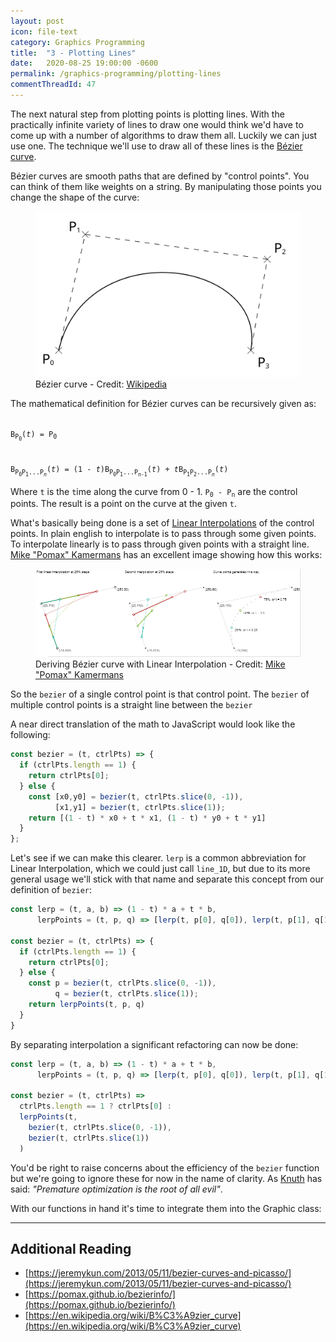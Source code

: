 ```yaml
---
layout: post
icon: file-text
category: Graphics Programming
title:  "3 - Plotting Lines"
date:   2020-08-25 19:00:00 -0600
permalink: /graphics-programming/plotting-lines
commentThreadId: 47
---
```


The next natural step from plotting points is plotting lines. With the practically infinite
variety of lines to draw one would think we'd have to come up with a number of algorithms to
draw them all. Luckily we can just use one. The technique we'll use to draw all of these lines
is the [Bézier curve](https://en.wikipedia.org/wiki/B%C3%A9zier_curve).

Bézier curves are smooth paths that are defined by "control points". You can think of
them like weights on a string. By manipulating those points you change the shape of the curve:

<figure>
    <img src="/media-library/graphics-programming/bezier-curve-wikipedia.svg" alt="Bézier curve">
    <figcaption>Bézier curve - Credit: <a href="https://en.wikipedia.org/wiki/B%C3%A9zier_curve" target="_blank">Wikipedia</a></figcaption>
</figure>

The mathematical definition for Bézier curves can be recursively given as:

<code>
B<sub>P<sub>0</sub></sub>(<em>t</em>) = P<sub>0</sub>
<br>
B<sub>P<sub>0</sub>P<sub>1</sub>...P<sub><em>n</em></sub></sub>(<em>t</em>) = (1 - <em>t</em>)B<sub>P<sub>0</sub>P<sub>1</sub>...P<sub><em>n</em>-1</sub></sub>(<em>t</em>) + <em>t</em>B<sub>P<sub>1</sub>P<sub>2</sub>...P<sub><em>n</em></sub></sub>(<em>t</em>)
</code>

Where `t` is the `t`ime along the curve from 0 - 1. <code>P<sub>0</sub>&nbsp;-&nbsp;P<sub>n</sub></code> are the control points.
The result is a point on the curve at the given `t`.

What's basically being done is a set of [Linear Interpolations](https://en.wikipedia.org/wiki/Linear_interpolation)
of the control points. In plain english to interpolate is to pass through some given points. To interpolate linearly is to pass through given points with a straight line.
[Mike "Pomax" Kamermans](https://twitter.com/TheRealPomax) has an excellent image showing how this works:

<figure>
    <img src='/media-library/graphics-programming/bezier-lerp.png' alt='Deriving Bézier curve with Linear Interpolation'>
    <figcaption>Deriving Bézier curve with Linear Interpolation - Credit: <a href="https://pomax.github.io/bezierinfo/#whatis" target="_blank">Mike "Pomax" Kamermans</a></figcaption>
</figure>

So the `bezier` of a single control point is that control point. The `bezier` of multiple
control points is a straight line between the `bezier`


A near direct translation of the math to JavaScript would look like the following:

```js
const bezier = (t, ctrlPts) => {
  if (ctrlPts.length == 1) {
    return ctrlPts[0];
  } else {
    const [x0,y0] = bezier(t, ctrlPts.slice(0, -1)),
          [x1,y1] = bezier(t, ctrlPts.slice(1));
    return [(1 - t) * x0 + t * x1, (1 - t) * y0 + t * y1]
  }
};
```






Let's see if we can make this clearer. `lerp` is a common abbreviation for Linear Interpolation,
which we could just call `line_1D`, but due to its more general usage we'll stick with that name
and separate this concept from our definition of `bezier`:

```js
const lerp = (t, a, b) => (1 - t) * a + t * b,
      lerpPoints = (t, p, q) => [lerp(t, p[0], q[0]), lerp(t, p[1], q[1])]

const bezier = (t, ctrlPts) => {
  if (ctrlPts.length == 1) {
    return ctrlPts[0];
  } else {
    const p = bezier(t, ctrlPts.slice(0, -1)),
          q = bezier(t, ctrlPts.slice(1));
    return lerpPoints(t, p, q)
  }
}
```

By separating interpolation a significant refactoring can now be done:

```js
const lerp = (t, a, b) => (1 - t) * a + t * b,
      lerpPoints = (t, p, q) => [lerp(t, p[0], q[0]), lerp(t, p[1], q[1])]

const bezier = (t, ctrlPts) =>
  ctrlPts.length == 1 ? ctrlPts[0] :
  lerpPoints(t,
    bezier(t, ctrlPts.slice(0, -1)),
    bezier(t, ctrlPts.slice(1))
  )
```

You'd be right to raise concerns about the efficiency of the `bezier` function but we're going to ignore
these for now in the name of clarity. As [Knuth](https://en.wikipedia.org/wiki/Donald_Knuth) has said:
<em>"Premature optimization is the root of all evil"</em>.

With our functions in hand it's time to integrate them into the Graphic class:

<!--
Introduction `zipWith` can abstract `lerpPoints` even more:

`zipWith` combines two arrays `xs` and `ys` into a single array by using `fn` on each corresponding element pairs, like a zipper (hence the name).

```js
      zipWith = (xs, ys, fn) => xs.map((n,i) => fn(n, ys[i])), 
```

```js
const lerp = ({t, a, b}) => (1 - t) * a + t * b,
      lerpPoints = ({t, p0:[x0, y0], p1:[x1, y1]}) => [lerp({t, a:x0, b:x1}), lerp({t, a:y0, b:y1})]

const bezier = ({ctrlPts, t}) =>
    ctrlPts.length == 0 ? [0, 0] :
    ctrlPts.length == 1 ? ctrlPts[0] :
    lerpPoints({t,
      p0: bezier({ctrlPts: ctrlPts.slice(0, -1), t}),
      p1: bezier({ctrlPts: ctrlPts.slice(1), t})
    });

// Graphic.js
class Graphic {
  ...
  plotBezier({t, ctrlPts, c}){
      const step = 0.1
      for(let i = 0; i < t; i += step) {
          const [x,y] = bezier({ctrlPts, t})
          this.plot({x, y, c})
      }
  }
  ...
}
```

For consistency the functions are updated to utilize named parameters.


https://codepen.io/mlhaufe/pen/MWaZoqp?editors=1010
https://github.com/hrldcpr/Bezier.hs/blob/master/Bezier.hs
-->
---

## Additional Reading

* [https://jeremykun.com/2013/05/11/bezier-curves-and-picasso/](https://jeremykun.com/2013/05/11/bezier-curves-and-picasso/)
* [https://pomax.github.io/bezierinfo/](https://pomax.github.io/bezierinfo/)
* [https://en.wikipedia.org/wiki/B%C3%A9zier_curve](https://en.wikipedia.org/wiki/B%C3%A9zier_curve)
